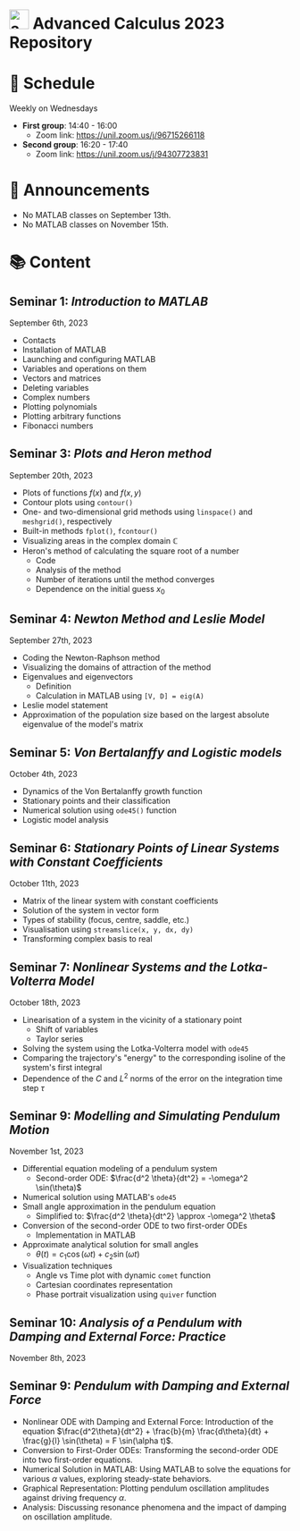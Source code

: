 # <img src="advanced_calculus_logo.png" alt="advance_calculus_logo" width="35" height="35"> Advanced Calculus 2023 Repository

# 📅 Schedule 

Weekly on Wednesdays
- **First group**: 14:40 - 16:00
    - Zoom link: https://unil.zoom.us/j/96715266118
- **Second group**: 16:20 - 17:40
    - Zoom link: https://unil.zoom.us/j/94307723831

# 📢 Announcements

* No MATLAB classes on September 13th.
* No MATLAB classes on November 15th.

# 📚 Content

## Seminar 1: _Introduction to MATLAB_

September 6th, 2023

- Contacts
- Installation of MATLAB
- Launching and configuring MATLAB
- Variables and operations on them
- Vectors and matrices
- Deleting variables
- Complex numbers
- Plotting polynomials
- Plotting arbitrary functions
- Fibonacci numbers

## Seminar 3: _Plots and Heron method_

September 20th, 2023

- Plots of functions $f(x)$ and $f(x, y)$
- Contour plots using `contour()`
- One- and two-dimensional grid methods using `linspace()` and `meshgrid()`, respectively
- Built-in methods `fplot()`, `fcontour()`
- Visualizing areas in the complex domain $\mathbb{C}$
- Heron's method of calculating the square root of a number
  - Code
  - Analysis of the method
  - Number of iterations until the method converges
  - Dependence on the initial guess $x_0$

## Seminar 4: _Newton Method and Leslie Model_

September 27th, 2023

- Coding the Newton-Raphson method
- Visualizing the domains of attraction of the method
- Eigenvalues and eigenvectors
    - Definition
    - Calculation in MATLAB using `[V, D] = eig(A)`
- Leslie model statement
- Approximation of the population size based on the largest absolute eigenvalue of the model's matrix

## Seminar 5: _Von Bertalanffy and Logistic models_

October 4th, 2023

- Dynamics of the Von Bertalanffy growth function
- Stationary points and their classification
- Numerical solution using `ode45()` function
- Logistic model analysis

## Seminar 6: _Stationary Points of Linear Systems with Constant Coefficients_

October 11th, 2023

- Matrix of the linear system with constant coefficients
- Solution of the system in vector form
- Types of stability (focus, centre, saddle, etc.)
- Visualisation using `streamslice(x, y, dx, dy)`
- Transforming complex basis to real

## Seminar 7: _Nonlinear Systems and the Lotka-Volterra Model_

October 18th, 2023

- Linearisation of a system in the vicinity of a stationary point
    - Shift of variables
    - Taylor series
- Solving the system using the Lotka-Volterra model with `ode45`
- Comparing the trajectory's "energy" to the corresponding isoline of the system's first integral
- Dependence of the $C$ and $L^2$ norms of the error on the integration time step $\tau$

## Seminar 9: _Modelling and Simulating Pendulum Motion_

November 1st, 2023

- Differential equation modeling of a pendulum system
  - Second-order ODE: $\frac{d^2 \theta}{dt^2} = -\omega^2 \sin(\theta)$
- Numerical solution using MATLAB's `ode45`
- Small angle approximation in the pendulum equation
  - Simplified to: $\frac{d^2 \theta}{dt^2} \approx -\omega^2 \theta$
- Conversion of the second-order ODE to two first-order ODEs
  - Implementation in MATLAB
- Approximate analytical solution for small angles
  - $\theta(t) = c_1 \cos(\omega t) + c_2 \sin(\omega t)$
- Visualization techniques
  - Angle vs Time plot with dynamic `comet` function
  - Cartesian coordinates representation
  - Phase portrait visualization using `quiver` function

## Seminar 10: _Analysis of a Pendulum with Damping and External Force: Practice_

November 8th, 2023

## Seminar 9: _Pendulum with Damping and External Force_

- Nonlinear ODE with Damping and External Force: Introduction of the equation $\frac{d^2\theta}{dt^2} + \frac{b}{m} \frac{d\theta}{dt} + \frac{g}{l} \sin(\theta) = F \sin(\alpha t)$.
- Conversion to First-Order ODEs: Transforming the second-order ODE into two first-order equations.
- Numerical Solution in MATLAB: Using MATLAB to solve the equations for various $\alpha$ values, exploring steady-state behaviors.
- Graphical Representation: Plotting pendulum oscillation amplitudes against driving frequency $\alpha$.
- Analysis: Discussing resonance phenomena and the impact of damping on oscillation amplitude.
